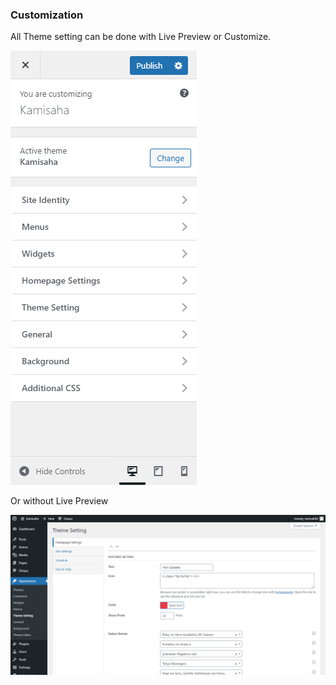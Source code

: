 ### Customization

All Theme setting can be done with Live Preview or Customize.

![Customization cropped](../image/customization-cropped.png)

Or without Live Preview

![Customization](../image/custom-2.png)